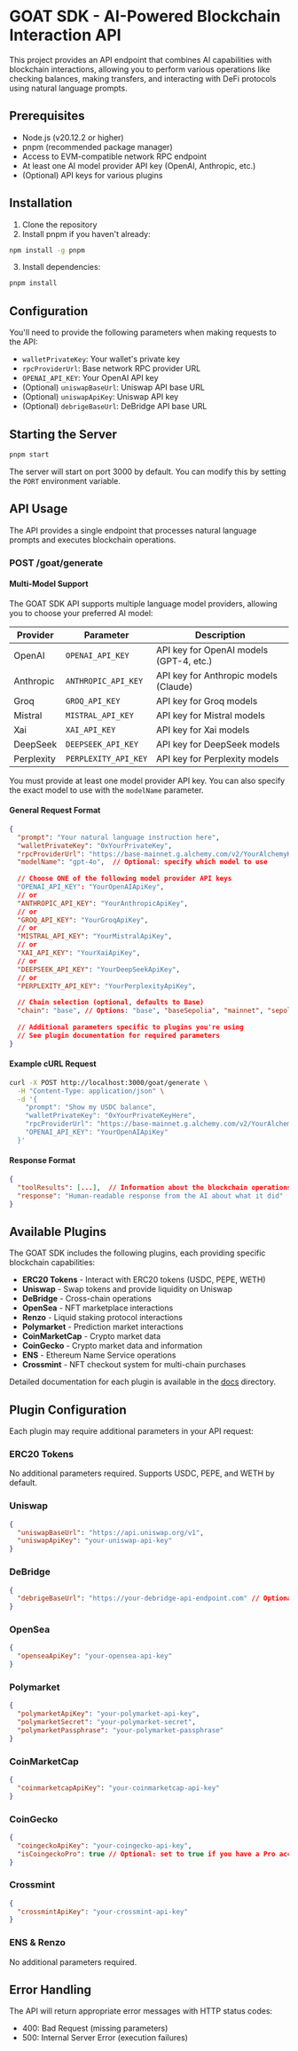 # GOAT SDK - AI-Powered Blockchain Interaction API

This project provides an API endpoint that combines AI capabilities with blockchain interactions, allowing you to perform various operations like checking balances, making transfers, and interacting with DeFi protocols using natural language prompts.

## Prerequisites

- Node.js (v20.12.2 or higher)
- pnpm (recommended package manager)
- Access to EVM-compatible network RPC endpoint
- At least one AI model provider API key (OpenAI, Anthropic, etc.)
- (Optional) API keys for various plugins

## Installation

1. Clone the repository
2. Install pnpm if you haven't already:
```bash
npm install -g pnpm
```
3. Install dependencies:
```bash
pnpm install
```

## Configuration

You'll need to provide the following parameters when making requests to the API:

- `walletPrivateKey`: Your wallet's private key
- `rpcProviderUrl`: Base network RPC provider URL
- `OPENAI_API_KEY`: Your OpenAI API key
- (Optional) `uniswapBaseUrl`: Uniswap API base URL
- (Optional) `uniswapApiKey`: Uniswap API key
- (Optional) `debrigeBaseUrl`: DeBridge API base URL

## Starting the Server

```bash
pnpm start
```

The server will start on port 3000 by default. You can modify this by setting the `PORT` environment variable.

## API Usage

The API provides a single endpoint that processes natural language prompts and executes blockchain operations.

### POST /goat/generate

#### Multi-Model Support

The GOAT SDK API supports multiple language model providers, allowing you to choose your preferred AI model:

| Provider    | Parameter           | Description                         |
|-------------|--------------------|-------------------------------------|
| OpenAI      | `OPENAI_API_KEY`    | API key for OpenAI models (GPT-4, etc.) |
| Anthropic   | `ANTHROPIC_API_KEY` | API key for Anthropic models (Claude) |
| Groq        | `GROQ_API_KEY`      | API key for Groq models             |
| Mistral     | `MISTRAL_API_KEY`   | API key for Mistral models          |
| Xai         | `XAI_API_KEY`       | API key for Xai models              |
| DeepSeek    | `DEEPSEEK_API_KEY`  | API key for DeepSeek models         |
| Perplexity  | `PERPLEXITY_API_KEY`| API key for Perplexity models       |

You must provide at least one model provider API key. You can also specify the exact model to use with the `modelName` parameter.

#### General Request Format

```json
{
  "prompt": "Your natural language instruction here",
  "walletPrivateKey": "0xYourPrivateKey",
  "rpcProviderUrl": "https://base-mainnet.g.alchemy.com/v2/YourAlchemyKey",
  "modelName": "gpt-4o",  // Optional: specify which model to use
  
  // Choose ONE of the following model provider API keys
  "OPENAI_API_KEY": "YourOpenAIApiKey",
  // or
  "ANTHROPIC_API_KEY": "YourAnthropicApiKey",
  // or
  "GROQ_API_KEY": "YourGroqApiKey",
  // or
  "MISTRAL_API_KEY": "YourMistralApiKey",
  // or
  "XAI_API_KEY": "YourXaiApiKey",
  // or
  "DEEPSEEK_API_KEY": "YourDeepSeekApiKey",
  // or
  "PERPLEXITY_API_KEY": "YourPerplexityApiKey",
  
  // Chain selection (optional, defaults to Base)
  "chain": "base", // Options: "base", "baseSepolia", "mainnet", "sepolia", "polygon"
  
  // Additional parameters specific to plugins you're using
  // See plugin documentation for required parameters
}
```

#### Example cURL Request

```bash
curl -X POST http://localhost:3000/goat/generate \
  -H "Content-Type: application/json" \
  -d '{
    "prompt": "Show my USDC balance",
    "walletPrivateKey": "0xYourPrivateKeyHere",
    "rpcProviderUrl": "https://base-mainnet.g.alchemy.com/v2/YourAlchemyKey",
    "OPENAI_API_KEY": "YourOpenAIApiKey"
  }'
```

#### Response Format

```json
{
  "toolResults": [...],  // Information about the blockchain operations performed
  "response": "Human-readable response from the AI about what it did"
}
```

## Available Plugins

The GOAT SDK includes the following plugins, each providing specific blockchain capabilities:

- **ERC20 Tokens** - Interact with ERC20 tokens (USDC, PEPE, WETH)
- **Uniswap** - Swap tokens and provide liquidity on Uniswap
- **DeBridge** - Cross-chain operations
- **OpenSea** - NFT marketplace interactions
- **Renzo** - Liquid staking protocol interactions
- **Polymarket** - Prediction market interactions
- **CoinMarketCap** - Crypto market data
- **CoinGecko** - Crypto market data and information
- **ENS** - Ethereum Name Service operations
- **Crossmint** - NFT checkout system for multi-chain purchases

Detailed documentation for each plugin is available in the [docs](./docs) directory.

## Plugin Configuration

Each plugin may require additional parameters in your API request:

### ERC20 Tokens
No additional parameters required. Supports USDC, PEPE, and WETH by default.

### Uniswap
```json
{
  "uniswapBaseUrl": "https://api.uniswap.org/v1",
  "uniswapApiKey": "your-uniswap-api-key"
}
```

### DeBridge
```json
{
  "debrigeBaseUrl": "https://your-debridge-api-endpoint.com" // Optional
}
```

### OpenSea
```json
{
  "openseaApiKey": "your-opensea-api-key"
}
```

### Polymarket
```json
{
  "polymarketApiKey": "your-polymarket-api-key",
  "polymarketSecret": "your-polymarket-secret",
  "polymarketPassphrase": "your-polymarket-passphrase"
}
```

### CoinMarketCap
```json
{
  "coinmarketcapApiKey": "your-coinmarketcap-api-key"
}
```

### CoinGecko
```json
{
  "coingeckoApiKey": "your-coingecko-api-key",
  "isCoingeckoPro": true // Optional: set to true if you have a Pro account
}
```

### Crossmint
```json
{
  "crossmintApiKey": "your-crossmint-api-key"
}
```

### ENS & Renzo
No additional parameters required.

## Error Handling

The API will return appropriate error messages with HTTP status codes:
- 400: Bad Request (missing parameters)
- 500: Internal Server Error (execution failures)

